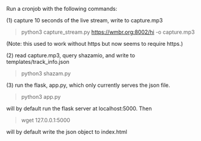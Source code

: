 Run a cronjob with the following commands:

(1) capture 10 seconds of the live stream, write to capture.mp3
> python3 capture_stream.py https://wmbr.org:8002/hi -o capture.mp3

(Note: this used to work without https but now seems to require https.)

(2) read capture.mp3, query shazamio, and write to templates/track_info.json
> python3 shazam.py


(3) run the flask, app.py, which only currently serves the json file.
> python3 app.py

will by default run the flask server at localhost:5000. Then

> wget 127.0.0.1:5000

will by default write the json object to index.html
